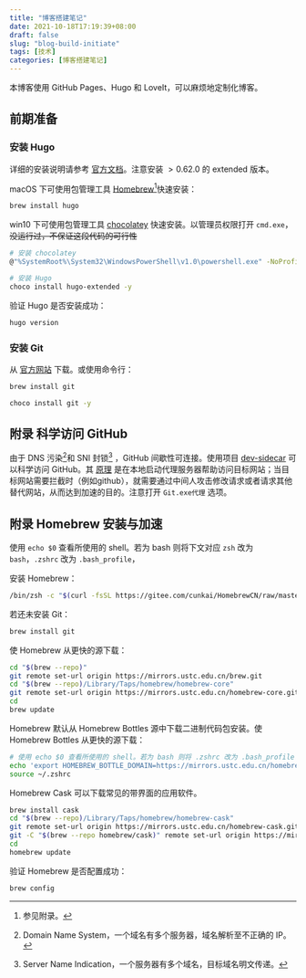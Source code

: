 ```yaml
---
title: "博客搭建笔记"
date: 2021-10-18T17:19:39+08:00
draft: false
slug: "blog-build-initiate"
tags: [技术]
categories: [博客搭建笔记]
---
```


本博客使用 GitHub Pages、Hugo 和 LoveIt，可以麻烦地定制化博客。

## 前期准备

### 安装 Hugo

详细的安装说明请参考 [官方文档](https://gohugo.io/getting-started/installing/)。注意安装 $> 0.62.0$ 的 extended 版本。

macOS 下可使用包管理工具 [Homebrew](https://brew.sh)[^Homebrew]快速安装：

```sh
brew install hugo
```

win10 下可使用包管理工具 [chocolatey](https://chocolatey.org/) 快速安装。以管理员权限打开 `cmd.exe`，~~没运行过，不保证这段代码的可行性~~

```sh
# 安装 chocolatey
@"%SystemRoot%\System32\WindowsPowerShell\v1.0\powershell.exe" -NoProfile -InputFormat None -ExecutionPolicy Bypass -Command "iex ((New-Object System.Net.WebClient).DownloadString('https://chocolatey.org/install.ps1'))" && SET "PATH=%PATH%;%ALLUSERSPROFILE%\chocolatey\bin"

# 安装 Hugo
choco install hugo-extended -y
```

验证 Hugo 是否安装成功：

```sh
hugo version
```

### 安装 Git

从 [官方网站](https://git-scm.com) 下载。或使用命令行：

```sh
brew install git
```

```sh
choco install git -y
```

## 附录 科学访问 GitHub

由于 DNS 污染[^DNS]和 SNI 封锁[^SNI] ，GitHub 间歇性可连接。使用项目 [dev-sidecar](https://github.com/docmirror/dev-sidecar) 可以科学访问 GitHub。其 [原理](https://github.com/docmirror/dev-sidecar/blob/master/doc/caroot.md) 是在本地启动代理服务器帮助访问目标网站；当目标网站需要拦截时（例如github），就需要通过中间人攻击修改请求或者请求其他替代网站，从而达到加速的目的。注意打开 `Git.exe代理` 选项。

## 附录 Homebrew 安装与加速

使用 `echo $0` 查看所使用的 shell。若为 bash 则将下文对应 `zsh` 改为 `bash`，`.zshrc` 改为 `.bash_profile`，

安装 Homebrew：

```sh
/bin/zsh -c "$(curl -fsSL https://gitee.com/cunkai/HomebrewCN/raw/master/Homebrew.sh)"
```

若还未安装 Git：

```sh
brew install git
```

使 Homebrew 从更快的源下载：

```sh
cd "$(brew --repo)"
git remote set-url origin https://mirrors.ustc.edu.cn/brew.git
cd "$(brew --repo)/Library/Taps/homebrew/homebrew-core"
git remote set-url origin https://mirrors.ustc.edu.cn/homebrew-core.git
cd
brew update
```

Homebrew 默认从 Homebrew Bottles 源中下载二进制代码包安装。使 Homebrew Bottles 从更快的源下载：

```sh
# 使用 echo $0 查看所使用的 shell。若为 bash 则将 .zshrc 改为 .bash_profile
echo 'export HOMEBREW_BOTTLE_DOMAIN=https://mirrors.ustc.edu.cn/homebrew-bottles' >> ~/.zshrc
source ~/.zshrc
```

Homebrew Cask 可以下载常见的带界面的应用软件。

```sh
brew install cask
cd "$(brew --repo)/Library/Taps/homebrew/homebrew-cask"
git remote set-url origin https://mirrors.ustc.edu.cn/homebrew-cask.git
git -C "$(brew --repo homebrew/cask)" remote set-url origin https://mirrors.ustc.edu.cn/homebrew-cask.git
cd
homebrew update
```

验证 Homebrew 是否配置成功：

```sh
brew config
```



[^Homebrew]: 参见附录。
[^DNS]: Domain Name System，一个域名有多个服务器，域名解析至不正确的 IP。
[^SNI]: Server Name Indication，一个服务器有多个域名，目标域名明文传递。

